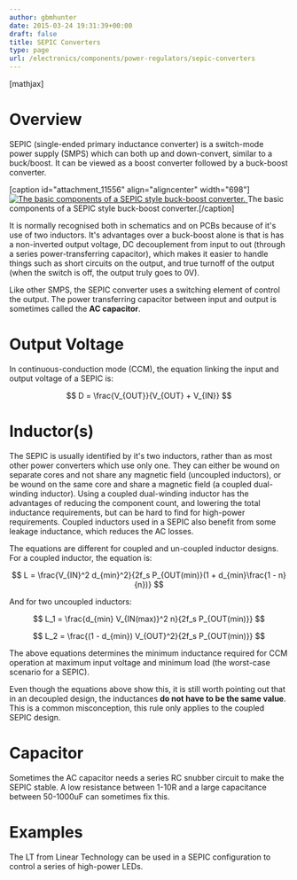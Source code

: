 ```yaml
---
author: gbmhunter
date: 2015-03-24 19:31:39+00:00
draft: false
title: SEPIC Converters
type: page
url: /electronics/components/power-regulators/sepic-converters
---
```


[mathjax]

# Overview

SEPIC (single-ended primary inductance converter) is a switch-mode power supply (SMPS) which can both up and down-convert, similar to a buck/boost. It can be viewed as a boost converter followed by a buck-boost converter.

[caption id="attachment_11556" align="aligncenter" width="698"][![The basic components of a SEPIC style buck-boost converter.](/images/2015/03/smps-buck-boost-converter-sepic-basic-components.png)
](/images/2015/03/smps-buck-boost-converter-sepic-basic-components.png) The basic components of a SEPIC style buck-boost converter.[/caption]

It is normally recognised both in schematics and on PCBs because of it's use of two inductors. It's advantages over a buck-boost alone is that is has a non-inverted output voltage, DC decouplement from input to out (through a series power-transferring capacitor), which makes it easier to handle things such as short circuits on the output, and true turnoff of the output (when the switch is off, the output truly goes to 0V).

Like other SMPS, the SEPIC converter uses a switching element of control the output. The power transferring capacitor between input and output is sometimes called the **AC capacitor**.

# Output Voltage

In continuous-conduction mode (CCM), the equation linking the input and output voltage of a SEPIC is:

$$ D = \frac{V_{OUT}}{V_{OUT} + V_{IN}} $$

# Inductor(s)

The SEPIC is usually identified by it's two inductors, rather than as most other power converters which use only one. They can either be wound on separate cores and not share any magnetic field (uncoupled inductors), or be wound on the same core and share a magnetic field (a coupled dual-winding inductor). Using a coupled dual-winding inductor has the advantages of reducing the component count, and lowering the total inductance requirements, but can be hard to find for high-power requirements. Coupled inductors used in a SEPIC also benefit from some leakage inductance, which reduces the AC losses.

The equations are different for coupled and un-coupled inductor designs. For a coupled inductor, the equation is:

$$ L = \frac{V_{IN}^2 d_{min}^2}{2f_s P_{OUT(min)}(1 + d_{min}\frac{1 - n}{n})} $$

And for two uncoupled inductors:

$$ L_1 = \frac{d_{min} V_{IN(max)}^2 n}{2f_s P_{OUT(min)}} $$

$$ L_2 = \frac{(1 - d_{min}) V_{OUT}^2}{2f_s P_{OUT(min)}} $$

The above equations determines the minimum inductance required for CCM operation at maximum input voltage and minimum load (the worst-case scenario for a SEPIC).

Even though the equations above show this, it is still worth pointing out that in an decoupled design, the inductances **do not have to be the same value**. This is a common misconception, this rule only applies to the coupled SEPIC design.

# Capacitor

Sometimes the AC capacitor needs a series RC snubber circuit to make the SEPIC stable. A low resistance between 1-10R and a large capacitance between 50-1000uF can sometimes fix this.

# Examples

The LT from Linear Technology can be used in a SEPIC configuration to control a series of high-power LEDs.
